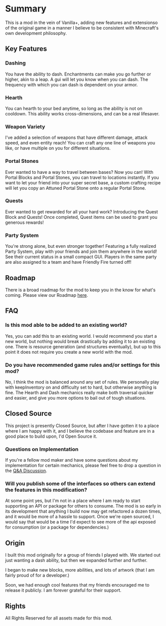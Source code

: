 # Summary
This is a mod in the vein of Vanilla+, adding new features and extensionso of the original game in a manner I believe to be consistent with Minecraft's own development philosophy.

## Key Features
### Dashing
You have the ability to dash. Enchantments can make you go further or higher, akin to a leap. A gui will let you know when you can dash. The frequency with which you can dash is dependent on your armor.
### Hearth
You can hearth to your bed anytime, so long as the ability is not on cooldown. This ability works cross-dimensions, and can be a real lifesaver.
### Weapon Variety
I've added a selection of weapons that have different damage, attack speed, and even entity reach! You can craft any one line of weapons you like, or have multiple on you for different situations.
### Portal Stones
Ever wanted to have a way to travel between bases? Now you can! With Portal Blocks and Portal Stones, you can travel to locations instantly. 
If you want to let your friend into your super secret base, a custom crafting recipe will let you copy an Attuned Portal Stone onto a regular Portal Stone.
### Quests
Ever wanted to get rewarded for all your hard work? Introducing the Quest Block and Quests! Once completed, Quest items can be used to grant you generous rewards!
### Party System
You're strong alone, but even stronger together! 
Featuring a fully realized Party System, play with your friends and join them anywhere in the world! 
See their current status in a small compact GUI.
Players in the same party are also assigned to a team and have Friendly Fire turned off!

## Roadmap
There is a broad roadmap for the mod to keep you in the know for what's coming.
Please view our Roadmap [here](https://github.com/Toukun/toukun-minecraft/blob/main/Roadmap.md). 

## FAQ
### Is this mod able to be added to an existing world?
Yes, you can add this to an existing world. I would recommend you start a new world, but nothing would break drastically by adding it to an existing one.
There is resource generation (and structures eventually), but up to this point it does not require you create a new world with the mod.
### Do you have recommended game rules and/or settings for this mod?
No, I think the mod is balanced around any set of rules.
We personally play with keepInventory on and difficulty set to hard, but otherwise anything is fine. 
The Hearth and Dash mechanics really make both traversal quicker and easier, and give you more options to bail out of tough situations.

## Closed Source
This project is presently Closed Source, but after I have gotten it to a place where I am happy with it, and I believe the codebase and feature are in a good place to build upon, I'd Open Source it.

### Questions on Implementation
If you're a fellow mod maker and have some questions about my implementation for certain mechanics, please feel free to drop a question in the [Q&A Discussion](https://github.com/Toukun/toukun-minecraft/discussions/categories/q-a).

### Will you publish some of the interfaces so others can extend the features in this modification?
At some point yes, but I'm not in a place where I am ready to start supporting an API or package for others to consume. 
The mod is so early in its development that anything I build now may get refactored a dozen times, and it would be more of a hassle to support.
Once we're open sourced, I would say that would be a time I'd expect to see more of the api exposed for consumption (or a package for dependencies.)

## Origin
I built this mod originally for a group of friends I played with. We started out just wanting a dash ability, but then we expanded further and further.

I began to make new blocks, more abilities, and lots of artwork (that I am fairly proud of for a developer.)

Soon, we had enough cool features that my friends encouraged me to release it publicly. I am forever grateful for their support.

## Rights
All Rights Reserved for all assets made for this mod.
